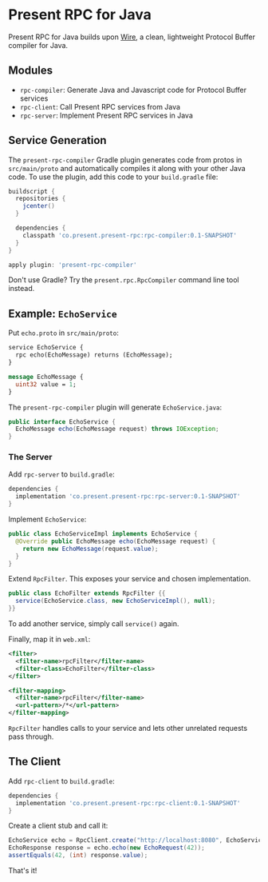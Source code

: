 # Present RPC for Java

Present RPC for Java builds upon [Wire](https://github.com/square/wire),
a clean, lightweight Protocol Buffer compiler for Java.

## Modules

* `rpc-compiler`: Generate Java and Javascript code for Protocol Buffer services
* `rpc-client`: Call Present RPC services from Java
* `rpc-server`: Implement Present RPC services in Java

## Service Generation

The `present-rpc-compiler` Gradle plugin generates code from protos in
`src/main/proto` and automatically compiles it along with your other
Java code. To use the plugin, add this code to your `build.gradle` file:

```groovy
buildscript {
  repositories {
    jcenter()
  }

  dependencies {
    classpath 'co.present.present-rpc:rpc-compiler:0.1-SNAPSHOT'
  }
}

apply plugin: 'present-rpc-compiler'
```

Don't use Gradle? Try the `present.rpc.RpcCompiler` command line tool instead.

## Example: `EchoService`

Put `echo.proto` in `src/main/proto`:

```proto
service EchoService {
  rpc echo(EchoMessage) returns (EchoMessage);
}

message EchoMessage {
  uint32 value = 1;
}
```

The `present-rpc-compiler` plugin will generate `EchoService.java`:

```java
public interface EchoService {
  EchoMessage echo(EchoMessage request) throws IOException;
}
```

### The Server

Add `rpc-server` to `build.gradle`:

```groovy
dependencies {
  implementation 'co.present.present-rpc:rpc-server:0.1-SNAPSHOT'
}
```

Implement `EchoService`:

```java
public class EchoServiceImpl implements EchoService {
  @Override public EchoMessage echo(EchoMessage request) {
    return new EchoMessage(request.value);
  }
}
```

Extend `RpcFilter`. This exposes your service and chosen implementation.

```java
public class EchoFilter extends RpcFilter {{
  service(EchoService.class, new EchoServiceImpl(), null);
}}
```

To add another service, simply call `service()` again.

Finally, map it in `web.xml`:

```xml
<filter>
  <filter-name>rpcFilter</filter-name>
  <filter-class>EchoFilter</filter-class>
</filter>

<filter-mapping>
  <filter-name>rpcFilter</filter-name>
  <url-pattern>/*</url-pattern>
</filter-mapping>
```

`RpcFilter` handles calls to your service and lets other unrelated requests pass through.

## The Client

Add `rpc-client` to `build.gradle`:

```groovy
dependencies {
  implementation 'co.present.present-rpc:rpc-client:0.1-SNAPSHOT'
}
```

Create a client stub and call it:

```java
EchoService echo = RpcClient.create("http://localhost:8080", EchoService.class, null);
EchoResponse response = echo.echo(new EchoRequest(42));
assertEquals(42, (int) response.value);
```

That's it!
